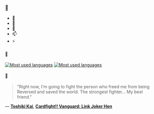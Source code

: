 ### 👋

- 🔭
- 🌱
- 💬
- 📫
- ⚡

#### 🧏

[![Most used languages](https://github-readme-stats-aynah.vercel.app/api/top-langs/?username=aynh&theme=solarized-dark&langs_count=6&layout=compact&hide_title=true)](https://github.com/anuraghazra/github-readme-stats#gh-dark-mode-only)
[![Most used languages](https://github-readme-stats-aynah.vercel.app/api/top-langs/?username=aynh&theme=solarized-light&langs_count=6&layout=compact&hide_title=true)](https://github.com/anuraghazra/github-readme-stats#gh-light-mode-only)

#### 💬

> "Right now, I'm going to fight the person who freed me from being Reversed and saved the world. The strongest fighter... My best friend."

&mdash; [**Toshiki Kai**](https://myanimelist.net/character.php?q=Toshiki%20Kai&cat=character), [**Cardfight!! Vanguard: Link Joker Hen**](https://myanimelist.net/search/all?q=Cardfight!!%20Vanguard%3A%20Link%20Joker%20Hen&cat=all)
